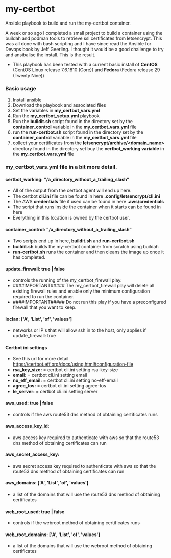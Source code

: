 # my-certbot
Ansible playbook to build and run the my-certbot container.

A week or so ago I completed a small project to build a container using the buildah and podman tools to retrieve ssl certificates from letsencrypt. This was all done with bash scripting and I have since read the Ansible for Devops book by Jeff Geerling. I thought it would be a good challenge to try and ansibalise the install. This is the result.
* This playbook has been tested with a current basic install of **CentOS** (CentOS Linux release 7.6.1810 (Core)) and **Fedora** (Fedora release 29 (Twenty Nine))

### Basic usage
1.  Install ansible
1.  Download the playbook and associated files
1.  Set the variables in **my_certbot_vars.yml**
1.  Run the **my_certbot_setup.yml** playbook
1.  Run the **buildit.sh** script found in the directory set by the **container_control** variable in the **my_certbot_vars.yml** file
1.  run the **run-certbot.sh** script found in the directory set by the **container_control** variable in the **my_certbot_vars.yml** file
1.  collect your certificates from the **letsencrypt/archive/<domain_name>** directory found in the directory set buy the **certbot_working variable** in the **my_certbot_vars.yml** file

### **my_certbot_vars.yml** file in a bit more detail.

#### certbot_working: "/a_directory_without_a_trailing_slash"
  * All of the output from the certbot agent will end up here.
  * The certbot **cli.ini** file can be found in here **.config/letsencrypt/cli.ini**
  * The AWS **credentials** file if used can be found in here **.aws/credentials**
  * The script that runs inside the container when it starts can be found in here
  * Everything in this location is owned by the certbot user.

#### container_control: "/a_directory_without_a_trailing_slash"
  * Two scripts end up in here, **buildit.sh** and **run-certbot.sh**
  * **buildit.sh** builds the my-certbot container from scratch using buildah
  * **run-certbot.sh** runs the container and then cleans the image up once it has completed.

#### update_firewall: true | false
* controls the running of the my_certbot_firewall play.
* ####IMPORTANT##### The my_certbot_firewall play will delete all existing firewall rules and enable only the minimum configuration required to run the container.
 * ####IMPORTANT##### Do not run this play if you have a preconfigured firewall that you want to keep.

#### loclan: ['A', 'List', 'of', 'values']
  * networks or IP's that will allow ssh in to the host, only applies if update_firewall: true

#### Certbot ini settings
* See this url for more detail https://certbot.eff.org/docs/using.html#configuration-file
* **rsa_key_size:** = certbot cli.ini setting rsa-key-size
* **email:** = certbot cli.ini setting email
* **no_eff_email:** = certbot cli.ini setting no-eff-email
* **agree_tos:** = certbot cli.ini setting agree-tos
* **le_server:** = certbot cli.ini setting server

#### aws_used: true | false
*  controls if the aws route53 dns method of obtaining certificates runs
  
#### aws_access_key_id:
*  aws access key required to authenticate with aws so that the route53 dns method of obtaining certificates can run

#### aws_secret_access_key:
*  aws secret access  key required to authenticate with aws so that the route53 dns method of obtaining certificates can run

#### aws_domains: ['A', 'List', 'of', 'values']
*  a list of the domains that will use the route53 dns method of obtaining certificates

#### web_root_used: true | false
*  controls if the webroot method of obtaining certificates runs

#### web_root_domains: ['A', 'List', 'of', 'values']
*  a list of the domains that will use the webroot method of obtaining certificates



